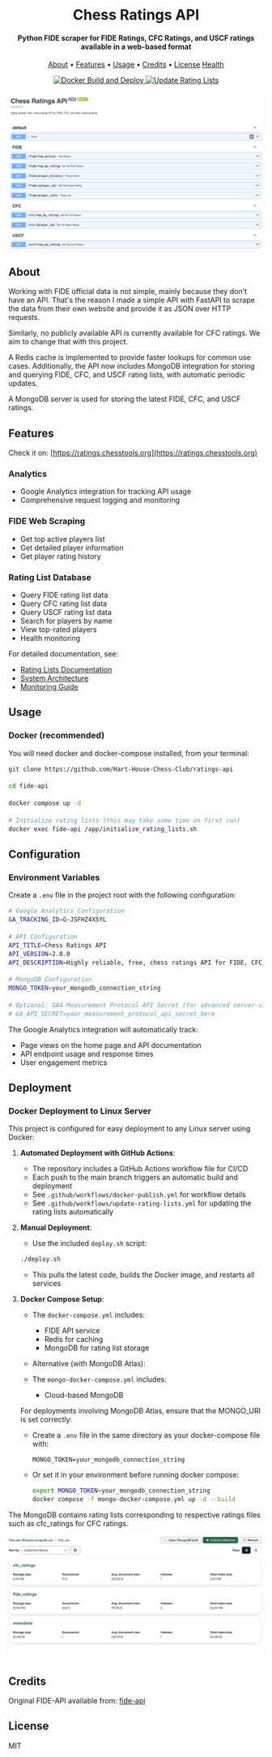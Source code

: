 <h1 align="center">
  Chess Ratings API
</h1>

<h4 align="center">Python FIDE scraper for FIDE Ratings, CFC Ratings, and USCF ratings available in a web-based format</h4>

<p align="center">
   <a href="#about">About</a> •
   <a href="#features">Features</a> •
   <a href="#usage">Usage</a> •
   <a href="#credits">Credits</a> •
   <a href="#license">License</a>
   <a href="">Health</a>
</p>

<p align="center">
   <a href="https://github.com/Hart-House-Chess-Club/ratings-api/actions/workflows/docker-publish.yml">
      <img src="https://github.com/Hart-House-Chess-Club/ratings-api/actions/workflows/docker-publish.yml/badge.svg" alt="Docker Build and Deploy">
   </a>
   <a href="https://github.com/Hart-House-Chess-Club/ratings-api/actions/workflows/scheduled-ratings.yml">
      <img src="https://github.com/Hart-House-Chess-Club/ratings-api/actions/workflows/scheduled-ratings.yml/badge.svg" alt="Update Rating Lists">
   </a>
</p>


![screenshot](docs/chess-ratings-api.png)

## About

Working with FIDE official data is not simple, mainly because they don't have an API. That's the reason I made a simple API with FastAPI to scrape the data from their own website and provide it as JSON over HTTP requests.

Similarly, no publicly available API is currently available for CFC ratings. We aim to change that with this project.

A Redis cache is implemented to provide faster lookups for common use cases. Additionally, the API now includes MongoDB integration for storing and querying FIDE, CFC, and USCF rating lists, with automatic periodic updates. 

A MongoDB server is used for storing the latest FIDE, CFC, and USCF ratings. 

## Features

Check it on:
[https://ratings.chesstools.org](https://ratings.chesstools.org)

### Analytics
- Google Analytics integration for tracking API usage
- Comprehensive request logging and monitoring

### FIDE Web Scraping
- Get top active players list
- Get detailed player information
- Get player rating history

### Rating List Database
- Query FIDE rating list data
- Query CFC rating list data
- Query USCF rating list data
- Search for players by name
- View top-rated players
- Health monitoring

For detailed documentation, see:
- [Rating Lists Documentation](docs/rating_lists.md)
- [System Architecture](docs/system_architecture.md)
- [Monitoring Guide](docs/monitoring_guide.md)

## Usage

### Docker (recommended)

You will need docker and docker-compose installed, from your terminal:

```sh
git clone https://github.com/Hart-House-Chess-Club/ratings-api

cd fide-api

docker compose up -d

# Initialize rating lists (this may take some time on first run)
docker exec fide-api /app/initialize_rating_lists.sh

```

## Configuration

### Environment Variables

Create a `.env` file in the project root with the following configuration:

```bash
# Google Analytics Configuration  
GA_TRACKING_ID=G-JSFHZ4X5YL

# API Configuration
API_TITLE=Chess Ratings API
API_VERSION=2.0.0
API_DESCRIPTION=Highly reliable, free, chess ratings API for FIDE, CFC, and other rating systems.

# MongoDB Configuration
MONGO_TOKEN=your_mongodb_connection_string

# Optional: GA4 Measurement Protocol API Secret (for advanced server-side tracking)
# GA_API_SECRET=your_measurement_protocol_api_secret_here
```

The Google Analytics integration will automatically track:
- Page views on the home page and API documentation
- API endpoint usage and response times
- User engagement metrics

## Deployment

### Docker Deployment to Linux Server

This project is configured for easy deployment to any Linux server using Docker:

1. **Automated Deployment with GitHub Actions**:
   - The repository includes a GitHub Actions workflow file for CI/CD
   - Each push to the main branch triggers an automatic build and deployment
   - See `.github/workflows/docker-publish.yml` for workflow details
   - See `.github/workflows/update-rating-lists.yml` for updating the rating lists automatically

2. **Manual Deployment**:
   - Use the included `deploy.sh` script:
   ```sh
   ./deploy.sh
   ```
   - This pulls the latest code, builds the Docker image, and restarts all services

3. **Docker Compose Setup**:
   - The `docker-compose.yml` includes:
     - FIDE API service
     - Redis for caching
     - MongoDB for rating list storage

   - Alternative (with MongoDB Atlas): 
   - The `mongo-docker-compose.yml` includes:
      - Cloud-based MongoDB
   
   For deployments involving MongoDB Atlas, ensure that the MONGO_URI is set correctly:
   - Create a `.env` file in the same directory as your docker-compose file with:
     ```
     MONGO_TOKEN=your_mongodb_connection_string
     ```
   - Or set it in your environment before running docker compose:
     ```sh
     export MONGO_TOKEN=your_mongodb_connection_string
     docker compose -f mongo-docker-compose.yml up -d --build
     ```

The MongoDB contains rating lists corresponding to respective ratings files such as cfc_ratings for CFC ratings.

![screenshot](docs/mongo.png)


## Credits

Original FIDE-API available from: [fide-api](https://github.com/cassiofb-dev/fide-api/)

## License

MIT

